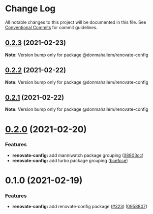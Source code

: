 # Change Log

All notable changes to this project will be documented in this file.
See [Conventional Commits](https://conventionalcommits.org) for commit guidelines.

## [0.2.3](https://github.com/donmahallem/js-libs/compare/@donmahallem/renovate-config@0.2.2...@donmahallem/renovate-config@0.2.3) (2021-02-23)

**Note:** Version bump only for package @donmahallem/renovate-config






## [0.2.2](https://github.com/donmahallem/js-libs/compare/@donmahallem/renovate-config@0.2.1...@donmahallem/renovate-config@0.2.2) (2021-02-22)

**Note:** Version bump only for package @donmahallem/renovate-config






## [0.2.1](https://github.com/donmahallem/js-libs/compare/@donmahallem/renovate-config@0.2.0...@donmahallem/renovate-config@0.2.1) (2021-02-22)

**Note:** Version bump only for package @donmahallem/renovate-config






# [0.2.0](https://github.com/donmahallem/js-libs/compare/@donmahallem/renovate-config@0.1.0...@donmahallem/renovate-config@0.2.0) (2021-02-20)


### Features

* **renovate-config:** add manniwatch package grouping ([08803cc](https://github.com/donmahallem/js-libs/commit/08803cc00818f7680c5c9da2cbeae773680d481b))
* **renovate-config:** add turbo package grouping ([bcefcce](https://github.com/donmahallem/js-libs/commit/bcefccec2bab98e0c486268ef56d5b9b859372b9))






# 0.1.0 (2021-02-19)


### Features

* **renovate-config:** add renovate-config package ([#323](https://github.com/donmahallem/js-libs/issues/323)) ([0958807](https://github.com/donmahallem/js-libs/commit/095880730eeb867470f88c3505db5068738084a7))
